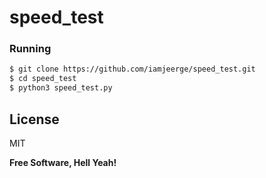 # speed_test


### Running

```sh
$ git clone https://github.com/iamjeerge/speed_test.git
$ cd speed_test
$ python3 speed_test.py
```

License
----

MIT


**Free Software, Hell Yeah!**



